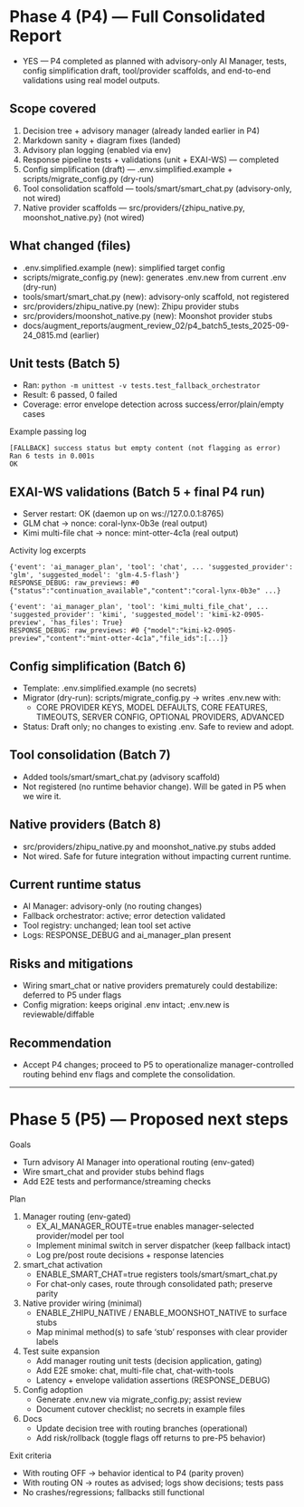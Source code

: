 # Phase 4 (P4) — Full Consolidated Report

- YES — P4 completed as planned with advisory-only AI Manager, tests, config simplification draft, tool/provider scaffolds, and end-to-end validations using real model outputs.

## Scope covered
1) Decision tree + advisory manager (already landed earlier in P4)
2) Markdown sanity + diagram fixes (landed)
3) Advisory plan logging (enabled via env)
4) Response pipeline tests + validations (unit + EXAI-WS) — completed
5) Config simplification (draft) — .env.simplified.example + scripts/migrate_config.py (dry-run)
6) Tool consolidation scaffold — tools/smart/smart_chat.py (advisory-only, not wired)
7) Native provider scaffolds — src/providers/{zhipu_native.py, moonshot_native.py} (not wired)

## What changed (files)
- .env.simplified.example (new): simplified target config
- scripts/migrate_config.py (new): generates .env.new from current .env (dry-run)
- tools/smart/smart_chat.py (new): advisory-only scaffold, not registered
- src/providers/zhipu_native.py (new): Zhipu provider stubs
- src/providers/moonshot_native.py (new): Moonshot provider stubs
- docs/augment_reports/augment_review_02/p4_batch5_tests_2025-09-24_0815.md (earlier)

## Unit tests (Batch 5)
- Ran: `python -m unittest -v tests.test_fallback_orchestrator`
- Result: 6 passed, 0 failed
- Coverage: error envelope detection across success/error/plain/empty cases

Example passing log
```
[FALLBACK] success status but empty content (not flagging as error)
Ran 6 tests in 0.001s
OK
```

## EXAI-WS validations (Batch 5 + final P4 run)
- Server restart: OK (daemon up on ws://127.0.0.1:8765)
- GLM chat → nonce: coral-lynx-0b3e (real output)
- Kimi multi-file chat → nonce: mint-otter-4c1a (real output)

Activity log excerpts
```
{'event': 'ai_manager_plan', 'tool': 'chat', ... 'suggested_provider': 'glm', 'suggested_model': 'glm-4.5-flash'}
RESPONSE_DEBUG: raw_previews: #0 {"status":"continuation_available","content":"coral-lynx-0b3e" ...}

{'event': 'ai_manager_plan', 'tool': 'kimi_multi_file_chat', ... 'suggested_provider': 'kimi', 'suggested_model': 'kimi-k2-0905-preview', 'has_files': True}
RESPONSE_DEBUG: raw_previews: #0 {"model":"kimi-k2-0905-preview","content":"mint-otter-4c1a","file_ids":[...]} 
```

## Config simplification (Batch 6)
- Template: .env.simplified.example (no secrets)
- Migrator (dry-run): scripts/migrate_config.py → writes .env.new with:
  - CORE PROVIDER KEYS, MODEL DEFAULTS, CORE FEATURES, TIMEOUTS, SERVER CONFIG, OPTIONAL PROVIDERS, ADVANCED
- Status: Draft only; no changes to existing .env. Safe to review and adopt.

## Tool consolidation (Batch 7)
- Added tools/smart/smart_chat.py (advisory scaffold)
- Not registered (no runtime behavior change). Will be gated in P5 when we wire it.

## Native providers (Batch 8)
- src/providers/zhipu_native.py and moonshot_native.py stubs added
- Not wired. Safe for future integration without impacting current runtime.

## Current runtime status
- AI Manager: advisory-only (no routing changes)
- Fallback orchestrator: active; error detection validated
- Tool registry: unchanged; lean tool set active
- Logs: RESPONSE_DEBUG and ai_manager_plan present

## Risks and mitigations
- Wiring smart_chat or native providers prematurely could destabilize: deferred to P5 under flags
- Config migration: keeps original .env intact; .env.new is reviewable/diffable

## Recommendation
- Accept P4 changes; proceed to P5 to operationalize manager-controlled routing behind env flags and complete the consolidation.

---

# Phase 5 (P5) — Proposed next steps

Goals
- Turn advisory AI Manager into operational routing (env-gated)
- Wire smart_chat and provider stubs behind flags
- Add E2E tests and performance/streaming checks

Plan
1) Manager routing (env-gated)
   - EX_AI_MANAGER_ROUTE=true enables manager-selected provider/model per tool
   - Implement minimal switch in server dispatcher (keep fallback intact)
   - Log pre/post route decisions + response latencies
2) smart_chat activation
   - ENABLE_SMART_CHAT=true registers tools/smart/smart_chat.py
   - For chat-only cases, route through consolidated path; preserve parity
3) Native provider wiring (minimal)
   - ENABLE_ZHIPU_NATIVE / ENABLE_MOONSHOT_NATIVE to surface stubs
   - Map minimal method(s) to safe ‘stub’ responses with clear provider labels
4) Test suite expansion
   - Add manager routing unit tests (decision application, gating)
   - Add E2E smoke: chat, multi-file chat, chat-with-tools
   - Latency + envelope validation assertions (RESPONSE_DEBUG)
5) Config adoption
   - Generate .env.new via migrate_config.py; assist review
   - Document cutover checklist; no secrets in example files
6) Docs
   - Update decision tree with routing branches (operational)
   - Add risk/rollback (toggle flags off returns to pre-P5 behavior)

Exit criteria
- With routing OFF → behavior identical to P4 (parity proven)
- With routing ON → routes as advised; logs show decisions; tests pass
- No crashes/regressions; fallbacks still functional

